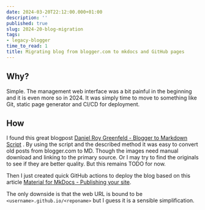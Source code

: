 ```yaml
---
date: 2024-03-20T22:12:00.000+01:00
description: ''
published: true
slug: 2024-20-blog-migration
tags:
- legacy-blogger
time_to_read: 1
title: Migrating blog from blogger.com to mkdocs and GitHub pages
---
```

## Why?
Simple. The management web interface was a bit painful in the beginning and it is even more so in 2024. It was simply time to move to something like Git, static page generator and CI/CD for deployment.

## How

I found this great blogpost [Daniel Roy Greenfeld - Blogger to Markdown Script](https://daniel.feldroy.com/posts/2022-02-blogger-to-markdown-script) . By using the script and the described method it was easy to convert old posts from blogger.com to MD. Though the images need manual download and linking to the primary source. Or I may try to find the originals to see if they are better quality. But this remains TODO for now.

Then I just created quick GitHub actions to deploy the blog based on this article [Material for MkDocs - Publishing your site](https://squidfunk.github.io/mkdocs-material/publishing-your-site/).

The only downside is that the web URL is bound to be `<username>.github.io/<reponame>` but I guess it is a sensible simplification.